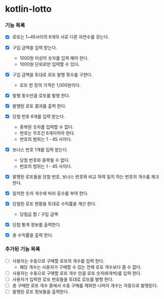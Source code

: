 # kotlin-lotto

### 기능 목록
- [x] 로또는 1~45사이의 6개의 서로 다른 자연수를 갖는다.
- [x] 구입 금액을 입력 받는다.
  - 1000원 이상의 숫자를 입력 해야 한다.
  - 1000원 단위로만 입력할 수 있다.
- [x] 구입 금액을 토대로 로또 발행 횟수를 구한다. 
  - 로또 한 장의 가격은 1,000원이다.
- [x] 발행 횟수만큼 로또를 발행 한다.
- [x] 발행된 로또 결과를 출력 한다.
- [x] 당첨 번호 6개를 입력 받는다.
  - 중복된 숫자를 입력할 수 없다.
  - 번호는 무조건 6개이어야 한다.
  - 번호의 범위는 1 - 45 사이다.
- [x] 보너스 번호 1개를 입력 받는다.
  - 당첨 번호와 중복될 수 없다.
  - 번호의 범위는 1 - 45 사이다.
- [x] 발행된 로또들을 당첨 번호, 보너스 번호와 비교 하여 일치 하는 번호의 개수를 체크 한다.
- [x] 일치한 숫자 개수에 따라 등수를 부여 한다.
- [x] 당첨된 로또 현황을 토대로 수익률을 계산 한다.
  - 당첨금 합 / 구입 금액
- [x] 당첨 통계 정보를 출력한다.
- [x] 총 수익률을 출력 한다.


### 추가된 기능 목록
- [ ] 사용자는 수동으로 구매할 로또의 개수를 입력 한다.
  - 해당 개수는 사용자가 구매할 수 있는 전체 로또 개수보다 클 수 없다.
- [ ] 사용자는 수동으로 구매할 로또 개수 만큼 로또 숫자(6개씩)를 입력 한다.
- [ ] 사용자가 입력한 로또 번호들을 토대로 로또를 발행 한다.
- [ ] 총 구매한 로또 개수 중에서 수동 구매를 제외한 나머지 개수는 자동으로 발행된다.
- [ ] 발행된 로또 정보들을 출력한다.
